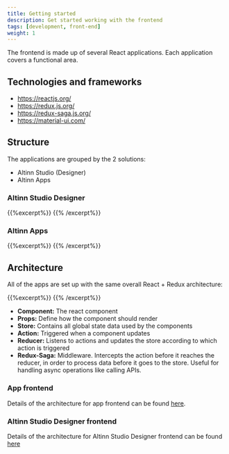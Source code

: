 ```yaml
---
title: Getting started
description: Get started working with the frontend
tags: [development, front-end]
weight: 1
---
```


The frontend is made up of several React applications. Each application covers a functional area.

## Technologies and frameworks
- https://reactjs.org/
- https://redux.js.org/
- https://redux-saga.js.org/
- https://material-ui.com/


## Structure
The applications are grouped by the 2 solutions:

- Altinn Studio (Designer)
- Altinn Apps

### Altinn Studio Designer
{{%excerpt%}}
<object data="structure-studio.drawio.svg" type="image/svg+xml" style="width: 100%; max-width: 1000px"></object>
{{% /excerpt%}}

### Altinn Apps
{{%excerpt%}}
<object data="structure-apps.drawio.svg" type="image/svg+xml" style="width: 100%; max-width: 1000px"></object>
{{% /excerpt%}}

## Architecture
All of the apps are set up with the same overall React + Redux architecture:

{{%excerpt%}}
<object data="/teknologi/altinnstudio/architecture/components/application/construction/altinn-apps/app/app-frontend/react-architecture.svg" type="image/svg+xml" style="width: 100%; max-width: 1000px"></object>
{{% /excerpt%}}

- **Component:** The react component
- **Props:** Define how the component should render
- **Store:** Contains all global state data used by the components
- **Action:** Triggered when a component updates
- **Reducer:** Listens to actions and updates the store according to which action is triggered
- **Redux-Saga:** Middleware. Intercepts the action before it reaches the reducer, in order to process data before it goes to the store. Useful for handling async operations like calling APIs.

### App frontend
Details of the architecture for app frontend can be found [here](/teknologi/altinnstudio/architecture/components/application/construction/altinn-apps/app/app-frontend).

### Altinn Studio Designer frontend
Details of the architecture for Altinn Studio Designer frontend can be found [here](/teknologi/altinnstudio/architecture/components/application/construction/altinn-studio/designer/frontend/)
